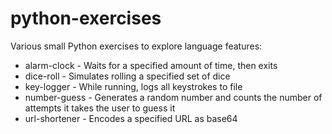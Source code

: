 # python-exercises
Various small Python exercises to explore language features:
* alarm-clock - Waits for a specified amount of time, then exits
* dice-roll - Simulates rolling a specified set of dice
* key-logger - While running, logs all keystrokes to file
* number-guess - Generates a random number and counts the number of attempts it takes the user to guess it
* url-shortener - Encodes a specified URL as base64